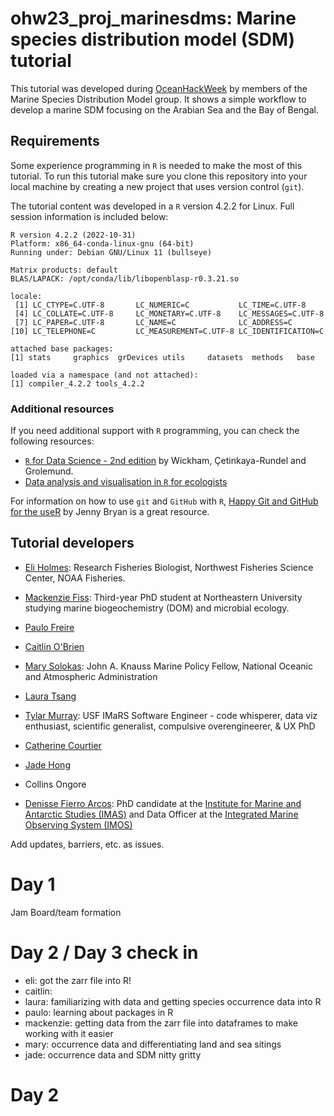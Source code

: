 # ohw23_proj_marinesdms: Marine species distribution model (SDM) tutorial
This tutorial was developed during [OceanHackWeek](https://oceanhackweek.org/) by members of the Marine Species Distribution Model group. It shows a simple workflow to develop a marine SDM focusing on the Arabian Sea and the Bay of Bengal.  
  
## Requirements
Some experience programming in `R` is needed to make the most of this tutorial. To run this tutorial make sure you clone this repository into your local machine by creating a new project that uses version control (`git`).  
  
The tutorial content was developed in a `R` version 4.2.2 for Linux. Full session information is included below:  
```
R version 4.2.2 (2022-10-31)
Platform: x86_64-conda-linux-gnu (64-bit)
Running under: Debian GNU/Linux 11 (bullseye)

Matrix products: default
BLAS/LAPACK: /opt/conda/lib/libopenblasp-r0.3.21.so

locale:
 [1] LC_CTYPE=C.UTF-8       LC_NUMERIC=C           LC_TIME=C.UTF-8       
 [4] LC_COLLATE=C.UTF-8     LC_MONETARY=C.UTF-8    LC_MESSAGES=C.UTF-8   
 [7] LC_PAPER=C.UTF-8       LC_NAME=C              LC_ADDRESS=C          
[10] LC_TELEPHONE=C         LC_MEASUREMENT=C.UTF-8 LC_IDENTIFICATION=C   

attached base packages:
[1] stats     graphics  grDevices utils     datasets  methods   base     

loaded via a namespace (and not attached):
[1] compiler_4.2.2 tools_4.2.2   
```
  
### Additional resources
If you need additional support with `R` programming, you can check the following resources:  
- [`R` for Data Science - 2nd edition](https://r4ds.hadley.nz/) by Wickham, Çetinkaya-Rundel and Grolemund.  
- [Data analysis and visualisation in `R` for ecologists](https://datacarpentry.org/R-ecology-lesson/)  
  
For information on how to use `git` and `GitHub` with `R`, [Happy Git and GitHub for the useR](https://happygitwithr.com/) by Jenny Bryan is a great resource.  
  
## Tutorial developers
- [Eli Holmes](https://github.com/eeholmes): Research Fisheries Biologist, Northwest Fisheries Science Center, NOAA Fisheries.  

- [Mackenzie Fiss](https://github.com/mackenziefiss): Third-year PhD student at Northeastern University studying marine biogeochemistry (DOM) and microbial ecology.  

- [Paulo Freire](https://github.com/Pfreire29)  

- [Caitlin O'Brien](https://github.com/caitobrien)  

- [Mary Solokas](https://github.com/marysolokas): John A. Knauss Marine Policy Fellow, National Oceanic and Atmospheric Administration  

- [Laura Tsang](https://github.com/lauratsang)  

- [Tylar Murray](https://github.com/7yl4r): USF IMaRS Software Engineer - code whisperer, data viz enthusiast, scientific generalist, compulsive overengineerer, & UX PhD  

- [Catherine Courtier](https://github.com/cacourtier)  

- [Jade Hong](https://github.com/sjhong0117)  

- Collins Ongore  

- [Denisse Fierro Arcos](https://github.com/lidefi87): PhD candidate at the [Institute for Marine and Antarctic Studies (IMAS)](https://www.imas.utas.edu.au/) and Data Officer at the [Integrated Marine Observing System (IMOS)](https://imos.org.au/)   


Add updates, barriers, etc. as issues.

# Day 1

Jam Board/team formation

# Day 2 / Day 3 check in

- eli: got the zarr file into R!
- caitlin:
- laura: familiarizing with data and getting species occurrence data into R
- paulo: learning about packages in R
- mackenzie: getting data from the zarr file into dataframes to make working with it easier
- mary: occurrence data and differentiating land and sea sitings
- jade: occurrence data and SDM nitty gritty

# Day 2
